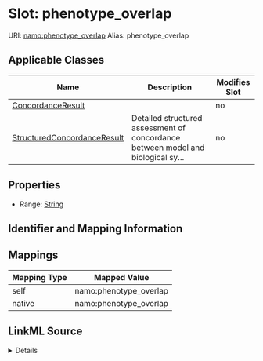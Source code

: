 

# Slot: phenotype_overlap 



URI: [namo:phenotype_overlap](https://w3id.org/monarch-initiative/namo/phenotype_overlap)
Alias: phenotype_overlap

<!-- no inheritance hierarchy -->





## Applicable Classes

| Name | Description | Modifies Slot |
| --- | --- | --- |
| [ConcordanceResult](ConcordanceResult.md) |  |  no  |
| [StructuredConcordanceResult](StructuredConcordanceResult.md) | Detailed structured assessment of concordance between model and biological sy... |  no  |






## Properties

* Range: [String](String.md)




## Identifier and Mapping Information







## Mappings

| Mapping Type | Mapped Value |
| ---  | ---  |
| self | namo:phenotype_overlap |
| native | namo:phenotype_overlap |




## LinkML Source

<details>
```yaml
name: phenotype_overlap
alias: phenotype_overlap
domain_of:
- ConcordanceResult
- StructuredConcordanceResult
range: string

```
</details>